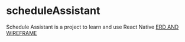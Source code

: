 # scheduleAssistant
Schedule Assistant is a project to learn and use React Native
[ERD AND WIREFRAME](https://lucid.app/lucidchart/5d47c4f5-3764-4978-95cd-bab65afef598/edit?invitationId=inv_201bc03f-6f37-4607-8af3-6083e1c27b16)
